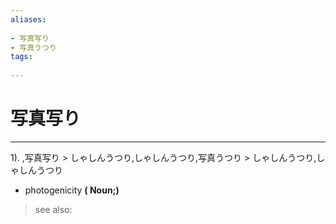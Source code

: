```yaml
---
aliases:
    
- 写真写り
- 写真うつり
tags:
    
---
```


# 写真写り
---
1).
,写真写り > しゃしんうつり,しゃしんうつり,写真うつり > しゃしんうつり,しゃしんうつり

- photogenicity
**( Noun;)**
> see also: 
            
